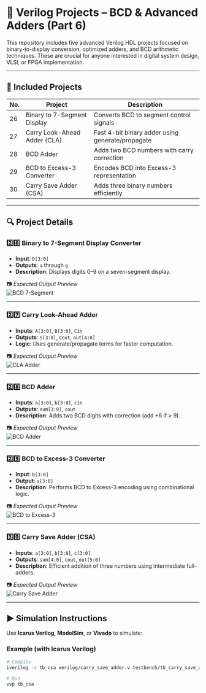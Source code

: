 # 🔢 Verilog Projects – BCD & Advanced Adders (Part 6)

This repository includes five advanced Verilog HDL projects focused on binary-to-display conversion, optimized adders, and BCD arithmetic techniques. These are crucial for anyone interested in digital system design, VLSI, or FPGA implementation.

---

## 📘 Included Projects

| No. | Project                              | Description                                      |
|-----|--------------------------------------|--------------------------------------------------|
| 26  | Binary to 7-Segment Display          | Converts BCD to segment control signals          |
| 27  | Carry Look-Ahead Adder (CLA)         | Fast 4-bit binary adder using generate/propagate |
| 28  | BCD Adder                            | Adds two BCD numbers with carry correction       |
| 29  | BCD to Excess-3 Converter            | Encodes BCD into Excess-3 representation         |
| 30  | Carry Save Adder (CSA)               | Adds three binary numbers efficiently            |

---

## 🔍 Project Details

### 2️⃣6️⃣ Binary to 7-Segment Display Converter

- **Input**: `D[3:0]`
- **Outputs**: `a` through `g`
- **Description**: Displays digits 0–9 on a seven-segment display.

📷 *Expected Output Preview*  
![BCD 7-Segment](assets/bcd_sevensegment_conv_waveform.png)

---

### 2️⃣7️⃣ Carry Look-Ahead Adder

- **Inputs**: `A[3:0]`, `B[3:0]`, `Cin`
- **Outputs**: `S[3:0]`, `Cout`, `out[4:0]`
- **Logic**: Uses generate/propagate terms for faster computation.

📷 *Expected Output Preview*  
![CLA Adder](assets/carry_look_ahead_adder_waveform.png)

---

### 2️⃣8️⃣ BCD Adder

- **Inputs**: `a[3:0]`, `b[3:0]`, `cin`
- **Outputs**: `sum[3:0]`, `cout`
- **Description**: Adds two BCD digits with correction (add +6 if > 9).

📷 *Expected Output Preview*  
![BCD Adder](assets/bcd_addition_waveform.png)

---

### 2️⃣9️⃣ BCD to Excess-3 Converter

- **Input**: `b[3:0]`
- **Output**: `x[3:0]`
- **Description**: Performs BCD to Excess-3 encoding using combinational logic.

📷 *Expected Output Preview*  
![BCD to Excess-3](assets/bcd_x3_conv_waveform.png)

---

### 3️⃣0️⃣ Carry Save Adder (CSA)

- **Inputs**: `a[3:0]`, `b[3:0]`, `c[3:0]`
- **Outputs**: `sum[4:0]`, `cout`, `out[5:0]`
- **Description**: Efficient addition of three numbers using intermediate full-adders.

📷 *Expected Output Preview*  
![Carry Save Adder](assets/carry_save_adder_waveform.png)

---

## ▶️ Simulation Instructions

Use **Icarus Verilog**, **ModelSim**, or **Vivado** to simulate:

### Example (with Icarus Verilog)
```bash
# Compile
iverilog -o tb_csa verilog/carry_save_adder.v testbench/tb_carry_save_adder.v

# Run
vvp tb_csa
